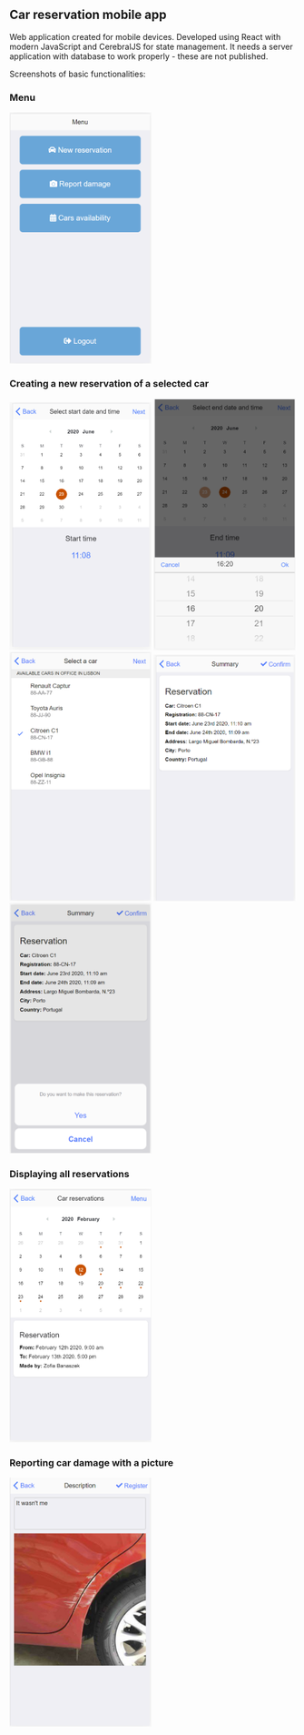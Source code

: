 ## Car reservation mobile app
Web application created for mobile devices. Developed using React with modern JavaScript and CerebralJS for state management.
It needs a server application with database to work properly - these are not published.

Screenshots of basic functionalities:
### Menu
<img src="https://github.com/zofiabanach/car-reservation-mobile-app/raw/master/screenshots/1.PNG" width="250">

### Creating a new reservation of a selected car
<img src="https://github.com/zofiabanach/car-reservation-mobile-app/raw/master/screenshots/2.PNG" width="250">
<img src="https://github.com/zofiabanach/car-reservation-mobile-app/raw/master/screenshots/3.PNG" width="250">
<img src="https://github.com/zofiabanach/car-reservation-mobile-app/raw/master/screenshots/4.PNG" width="250">
<img src="https://github.com/zofiabanach/car-reservation-mobile-app/raw/master/screenshots/5.PNG" width="250">
<img src="https://github.com/zofiabanach/car-reservation-mobile-app/raw/master/screenshots/6.PNG" width="250">

### Displaying all reservations
<img src="https://github.com/zofiabanach/car-reservation-mobile-app/raw/master/screenshots/7.PNG" width="250">

### Reporting car damage with a picture
<img src="https://github.com/zofiabanach/car-reservation-mobile-app/raw/master/screenshots/8.PNG" width="250">
